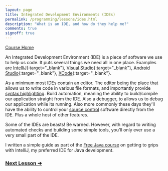 ```yaml
---
layout: page
title: Integrated Development Environments (IDEs)
permalink: /programming/lessons/ides.html
description: "What is an IDE, and how do they help me?"
comments: true
signoff: true
---
```

[Course Home](../course)

An Integrated Development Environment (IDE) is a piece of software we use to help us code. It puts several things we need all in one place. Examples are [IntelliJ](https://www.jetbrains.com/idea/){:target="_blank"}, [Visual Studio](https://www.visualstudio.com/){:target="_blank"}, [Android Studio](https://developer.android.com/studio/index.html){:target="_blank"}, [XCode](https://developer.apple.com/xcode/){:target="_blank"}.

As a minimum most IDEs contain an editor. The editor being the place that allows us to write code in various file formats, and importantly provide [syntax highlighting](../lessons/syntax). Build automation, meaning the ability to build/compile our application straight from the IDE. Also a debugger, to allows us to debug our application while its running. Also more commonly these days they'll have the ability to control your [source control](../lessonsversioncontrol) software directly from the IDE. Plus a whole host of other features.

Some of the IDEs are beasts! Be warned. However, with regard to writing automated checks and building some simple tools, you'll only ever use a very small part of the IDE.

I written a simple guide as part of the [Free Java course](/java/course) on getting to grips with IntelliJ, my preferred IDE for Java development. 

### [Next Lesson &#10132;](../lessons/syntax)